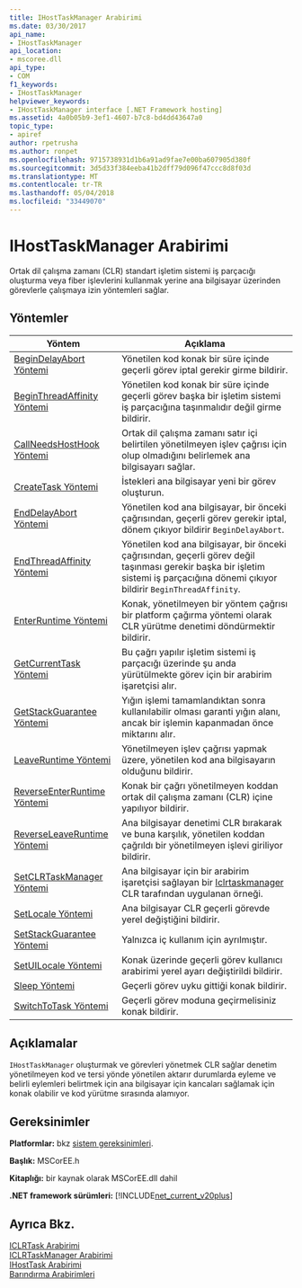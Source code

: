 ```yaml
---
title: IHostTaskManager Arabirimi
ms.date: 03/30/2017
api_name:
- IHostTaskManager
api_location:
- mscoree.dll
api_type:
- COM
f1_keywords:
- IHostTaskManager
helpviewer_keywords:
- IHostTaskManager interface [.NET Framework hosting]
ms.assetid: 4a0b05b9-3ef1-4607-b7c8-bd4dd43647a0
topic_type:
- apiref
author: rpetrusha
ms.author: ronpet
ms.openlocfilehash: 9715738931d1b6a91ad9fae7e00ba607905d380f
ms.sourcegitcommit: 3d5d33f384eeba41b2dff79d096f47ccc8d8f03d
ms.translationtype: MT
ms.contentlocale: tr-TR
ms.lasthandoff: 05/04/2018
ms.locfileid: "33449070"
---
```

# <a name="ihosttaskmanager-interface"></a>IHostTaskManager Arabirimi
Ortak dil çalışma zamanı (CLR) standart işletim sistemi iş parçacığı oluşturma veya fiber işlevlerini kullanmak yerine ana bilgisayar üzerinden görevlerle çalışmaya izin yöntemleri sağlar.  
  
## <a name="methods"></a>Yöntemler  
  
|Yöntem|Açıklama|  
|------------|-----------------|  
|[BeginDelayAbort Yöntemi](../../../../docs/framework/unmanaged-api/hosting/ihosttaskmanager-begindelayabort-method.md)|Yönetilen kod konak bir süre içinde geçerli görev iptal gerekir girme bildirir.|  
|[BeginThreadAffinity Yöntemi](../../../../docs/framework/unmanaged-api/hosting/ihosttaskmanager-beginthreadaffinity-method.md)|Yönetilen kod konak bir süre içinde geçerli görev başka bir işletim sistemi iş parçacığına taşınmalıdır değil girme bildirir.|  
|[CallNeedsHostHook Yöntemi](../../../../docs/framework/unmanaged-api/hosting/ihosttaskmanager-callneedshosthook-method.md)|Ortak dil çalışma zamanı satır içi belirtilen yönetilmeyen işlev çağrısı için olup olmadığını belirlemek ana bilgisayarı sağlar.|  
|[CreateTask Yöntemi](../../../../docs/framework/unmanaged-api/hosting/ihosttaskmanager-createtask-method.md)|İstekleri ana bilgisayar yeni bir görev oluşturun.|  
|[EndDelayAbort Yöntemi](../../../../docs/framework/unmanaged-api/hosting/ihosttaskmanager-enddelayabort-method.md)|Yönetilen kod ana bilgisayar, bir önceki çağrısından, geçerli görev gerekir iptal, dönem çıkıyor bildirir `BeginDelayAbort`.|  
|[EndThreadAffinity Yöntemi](../../../../docs/framework/unmanaged-api/hosting/ihosttaskmanager-endthreadaffinity-method.md)|Yönetilen kod ana bilgisayar, bir önceki çağrısından, geçerli görev değil taşınması gerekir başka bir işletim sistemi iş parçacığına dönemi çıkıyor bildirir `BeginThreadAffinity`.|  
|[EnterRuntime Yöntemi](../../../../docs/framework/unmanaged-api/hosting/ihosttaskmanager-enterruntime-method.md)|Konak, yönetilmeyen bir yöntem çağrısı bir platform çağırma yöntemi olarak CLR yürütme denetimi döndürmektir bildirir.|  
|[GetCurrentTask Yöntemi](../../../../docs/framework/unmanaged-api/hosting/ihosttaskmanager-getcurrenttask-method.md)|Bu çağrı yapılır işletim sistemi iş parçacığı üzerinde şu anda yürütülmekte görev için bir arabirim işaretçisi alır.|  
|[GetStackGuarantee Yöntemi](../../../../docs/framework/unmanaged-api/hosting/ihosttaskmanager-getstackguarantee-method.md)|Yığın işlemi tamamlandıktan sonra kullanılabilir olması garanti yığın alanı, ancak bir işlemin kapanmadan önce miktarını alır.|  
|[LeaveRuntime Yöntemi](../../../../docs/framework/unmanaged-api/hosting/ihosttaskmanager-leaveruntime-method.md)|Yönetilmeyen işlev çağrısı yapmak üzere, yönetilen kod ana bilgisayarın olduğunu bildirir.|  
|[ReverseEnterRuntime Yöntemi](../../../../docs/framework/unmanaged-api/hosting/ihosttaskmanager-reverseenterruntime-method.md)|Konak bir çağrı yönetilmeyen koddan ortak dil çalışma zamanı (CLR) içine yapılıyor bildirir.|  
|[ReverseLeaveRuntime Yöntemi](../../../../docs/framework/unmanaged-api/hosting/ihosttaskmanager-reverseleaveruntime-method.md)|Ana bilgisayar denetimi CLR bırakarak ve buna karşılık, yönetilen koddan çağrıldı bir yönetilmeyen işlevi giriliyor bildirir.|  
|[SetCLRTaskManager Yöntemi](../../../../docs/framework/unmanaged-api/hosting/ihosttaskmanager-setclrtaskmanager-method.md)|Ana bilgisayar için bir arabirim işaretçisi sağlayan bir [Iclrtaskmanager](../../../../docs/framework/unmanaged-api/hosting/iclrtaskmanager-interface.md) CLR tarafından uygulanan örneği.|  
|[SetLocale Yöntemi](../../../../docs/framework/unmanaged-api/hosting/ihosttaskmanager-setlocale-method.md)|Ana bilgisayar CLR geçerli görevde yerel değiştiğini bildirir.|  
|[SetStackGuarantee Yöntemi](../../../../docs/framework/unmanaged-api/hosting/ihosttaskmanager-setstackguarantee-method.md)|Yalnızca iç kullanım için ayrılmıştır.|  
|[SetUILocale Yöntemi](../../../../docs/framework/unmanaged-api/hosting/ihosttaskmanager-setuilocale-method.md)|Konak üzerinde geçerli görev kullanıcı arabirimi yerel ayarı değiştirildi bildirir.|  
|[Sleep Yöntemi](../../../../docs/framework/unmanaged-api/hosting/ihosttaskmanager-sleep-method.md)|Geçerli görev uyku gittiği konak bildirir.|  
|[SwitchToTask Yöntemi](../../../../docs/framework/unmanaged-api/hosting/ihosttaskmanager-switchtotask-method.md)|Geçerli görev moduna geçirmelisiniz konak bildirir.|  
  
## <a name="remarks"></a>Açıklamalar  
 `IHostTaskManager` oluşturmak ve görevleri yönetmek CLR sağlar denetim yönetilmeyen kod ve tersi yönde yönetilen aktarır durumlarda eyleme ve belirli eylemleri belirtmek için ana bilgisayar için kancaları sağlamak için konak olabilir ve kod yürütme sırasında alamıyor.  
  
## <a name="requirements"></a>Gereksinimler  
 **Platformlar:** bkz [sistem gereksinimleri](../../../../docs/framework/get-started/system-requirements.md).  
  
 **Başlık:** MSCorEE.h  
  
 **Kitaplığı:** bir kaynak olarak MSCorEE.dll dahil  
  
 **.NET framework sürümleri:** [!INCLUDE[net_current_v20plus](../../../../includes/net-current-v20plus-md.md)]  
  
## <a name="see-also"></a>Ayrıca Bkz.  
 [ICLRTask Arabirimi](../../../../docs/framework/unmanaged-api/hosting/iclrtask-interface.md)  
 [ICLRTaskManager Arabirimi](../../../../docs/framework/unmanaged-api/hosting/iclrtaskmanager-interface.md)  
 [IHostTask Arabirimi](../../../../docs/framework/unmanaged-api/hosting/ihosttask-interface.md)  
 [Barındırma Arabirimleri](../../../../docs/framework/unmanaged-api/hosting/hosting-interfaces.md)
